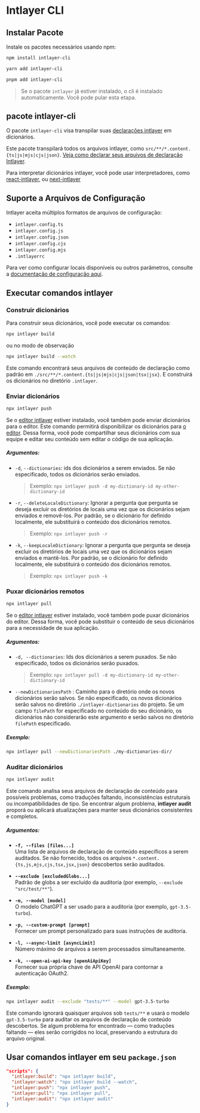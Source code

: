 # Intlayer CLI

## Instalar Pacote

Instale os pacotes necessários usando npm:

```bash packageManager="npm"
npm install intlayer-cli
```

```bash packageManager="yarn"
yarn add intlayer-cli
```

```bash packageManager="pnpm"
pnpm add intlayer-cli
```

> Se o pacote `intlayer` já estiver instalado, o cli é instalado automaticamente. Você pode pular esta etapa.

## pacote intlayer-cli

O pacote `intlayer-cli` visa transpilar suas [declarações intlayer](https://github.com/aymericzip/intlayer/blob/main/docs/pt/content_declaration/get_started.md) em dicionários.

Este pacote transpilará todos os arquivos intlayer, como `src/**/*.content.{ts|js|mjs|cjs|json}`. [Veja como declarar seus arquivos de declaração Intlayer](https://github.com/aymericzip/intlayer/blob/main/packages/intlayer/README.md).

Para interpretar dicionários intlayer, você pode usar interpretadores, como [react-intlayer](https://www.npmjs.com/package/react-intlayer), ou [next-intlayer](https://www.npmjs.com/package/next-intlayer)

## Suporte a Arquivos de Configuração

Intlayer aceita múltiplos formatos de arquivos de configuração:

- `intlayer.config.ts`
- `intlayer.config.js`
- `intlayer.config.json`
- `intlayer.config.cjs`
- `intlayer.config.mjs`
- `.intlayerrc`

Para ver como configurar locais disponíveis ou outros parâmetros, consulte a [documentação de configuração aqui](https://github.com/aymericzip/intlayer/blob/main/docs/pt/configuration.md).

## Executar comandos intlayer

### Construir dicionários

Para construir seus dicionários, você pode executar os comandos:

```bash
npx intlayer build
```

ou no modo de observação

```bash
npx intlayer build --watch
```

Este comando encontrará seus arquivos de conteúdo de declaração como padrão em `./src/**/*.content.{ts|js|mjs|cjs|json|tsx|jsx}`. E construirá os dicionários no diretório `.intlayer`.

### Enviar dicionários

```bash
npx intlayer push
```

Se o [editor intlayer](https://github.com/aymericzip/intlayer/blob/main/docs/pt/intlayer_editor.md) estiver instalado, você também pode enviar dicionários para o editor. Este comando permitirá disponibilizar os dicionários para [o editor](https://intlayer.org/dashboard). Dessa forma, você pode compartilhar seus dicionários com sua equipe e editar seu conteúdo sem editar o código de sua aplicação.

##### Argumentos:

- `-d`, `--dictionaries`: ids dos dicionários a serem enviados. Se não especificado, todos os dicionários serão enviados.
  > Exemplo: `npx intlayer push -d my-dictionary-id my-other-dictionary-id`
- `-r`, `--deleteLocaleDictionary`: Ignorar a pergunta que pergunta se deseja excluir os diretórios de locais uma vez que os dicionários sejam enviados e removê-los. Por padrão, se o dicionário for definido localmente, ele substituirá o conteúdo dos dicionários remotos.
  > Exemplo: `npx intlayer push -r`
- `-k`, `--keepLocaleDictionary`: Ignorar a pergunta que pergunta se deseja excluir os diretórios de locais uma vez que os dicionários sejam enviados e mantê-los. Por padrão, se o dicionário for definido localmente, ele substituirá o conteúdo dos dicionários remotos.
  > Exemplo: `npx intlayer push -k`

### Puxar dicionários remotos

```bash
npx intlayer pull
```

Se o [editor intlayer](https://github.com/aymericzip/intlayer/blob/main/docs/pt/intlayer_editor.md) estiver instalado, você também pode puxar dicionários do editor. Dessa forma, você pode substituir o conteúdo de seus dicionários para a necessidade de sua aplicação.

##### Argumentos:

- `-d, --dictionaries`: Ids dos dicionários a serem puxados. Se não especificado, todos os dicionários serão puxados.
  > Exemplo: `npx intlayer pull -d my-dictionary-id my-other-dictionary-id`
- `--newDictionariesPath` : Caminho para o diretório onde os novos dicionários serão salvos. Se não especificado, os novos dicionários serão salvos no diretório `./intlayer-dictionaries` do projeto. Se um campo `filePath` for especificado no conteúdo do seu dicionário, os dicionários não considerarão este argumento e serão salvos no diretório `filePath` especificado.

##### Exemplo:

```bash
npx intlayer pull --newDictionariesPath ./my-dictionaries-dir/
```

### Auditar dicionários

```bash
npx intlayer audit
```

Este comando analisa seus arquivos de declaração de conteúdo para possíveis problemas, como traduções faltando, inconsistências estruturais ou incompatibilidades de tipo. Se encontrar algum problema, **intlayer audit** proporá ou aplicará atualizações para manter seus dicionários consistentes e completos.

##### Argumentos:

- **`-f, --files [files...]`**  
  Uma lista de arquivos de declaração de conteúdo específicos a serem auditados. Se não fornecido, todos os arquivos `*.content.{ts,js,mjs,cjs,tsx,jsx,json}` descobertos serão auditados.

- **`--exclude [excludedGlobs...]`**  
  Padrão de globs a ser excluído da auditoria (por exemplo, `--exclude "src/test/**"`).

- **`-m, --model [model]`**  
  O modelo ChatGPT a ser usado para a auditoria (por exemplo, `gpt-3.5-turbo`).

- **`-p, --custom-prompt [prompt]`**  
  Fornecer um prompt personalizado para suas instruções de auditoria.

- **`-l, --async-limit [asyncLimit]`**  
  Número máximo de arquivos a serem processados simultaneamente.

- **`-k, --open-ai-api-key [openAiApiKey]`**  
  Fornecer sua própria chave de API OpenAI para contornar a autenticação OAuth2.

##### Exemplo:

```bash
npx intlayer audit --exclude "tests/**" --model gpt-3.5-turbo
```

Este comando ignorará quaisquer arquivos sob `tests/**` e usará o modelo `gpt-3.5-turbo` para auditar os arquivos de declaração de conteúdo descobertos. Se algum problema for encontrado — como traduções faltando — eles serão corrigidos no local, preservando a estrutura do arquivo original.

## Usar comandos intlayer em seu `package.json`

```json fileName="package.json"
"scripts": {
  "intlayer:build": "npx intlayer build",
  "intlayer:watch": "npx intlayer build --watch",
  "intlayer:push": "npx intlayer push",
  "intlayer:pull": "npx intlayer pull",
  "intlayer:audit": "npx intlayer audit"
}
```
